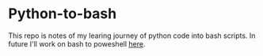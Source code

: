 # Python-to-bash
This repo is notes of my learing journey of python code into bash scripts. 
In future I'll work on bash to poweshell [here](#).
